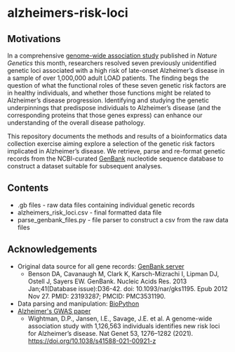 # alzheimers-risk-loci
## Motivations

In a comprehensive [genome-wide association study](https://doi.org/10.1038/s41588-021-00921-z) published in _Nature Genetics_ this month, researchers resolved seven previously unidentified genetic loci associated with a high risk of late-onset Alzheimer’s disease in a sample of over 1,000,000 adult LOAD patients. The finding begs the question of what the functional roles of these seven genetic risk factors are in healthy individuals, and whether those functions might be related to Alzheimer’s disease progression. Identifying and studying the genetic underpinnings that predispose individuals to Alzheimer’s disease (and the corresponding proteins that those genes express) can enhance our understanding of the overall disease pathology.

This repository documents the methods and results of a bioinformatics data collection exercise aiming explore a selection of the genetic risk factors implicated in Alzheimer’s disease. We retrieve, parse and re-format genetic records from the NCBI-curated [GenBank](https://www.ncbi.nlm.nih.gov/nuccore/) nucleotide sequence database to construct a dataset suitable for subsequent analyses. 

## Contents
* .gb files - raw data files containing individual genetic records
* alzheimers_risk_loci.csv - final formatted data file
* parse_genbank_files.py - file parser to construct a csv from the raw data files


## Acknowledgements
* Original data source for all gene records: [GenBank server](https://www.ncbi.nlm.nih.gov/nuccore/)
  *  Benson DA, Cavanaugh M, Clark K, Karsch-Mizrachi I, Lipman DJ, Ostell J, Sayers EW. GenBank. Nucleic Acids Res. 2013 Jan;41(Database issue):D36-42. doi: 10.1093/nar/gks1195. Epub 2012 Nov 27. PMID: 23193287; PMCID: PMC3531190.
* Data parsing and manipulation: [BioPython](https://biopython.org/docs/1.75/api/index.html) 
* [Alzheimer's GWAS paper](https://doi.org/10.1038/s41588-021-00921-z)
  * Wightman, D.P., Jansen, I.E., Savage, J.E. et al. A genome-wide association study with 1,126,563 individuals identifies new risk loci for Alzheimer’s disease. Nat Genet 53, 1276–1282 (2021). https://doi.org/10.1038/s41588-021-00921-z

